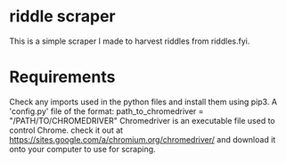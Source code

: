 # riddle scraper
This is a simple scraper I made to harvest riddles from riddles.fyi.

# Requirements
Check any imports used in the python files and install them using pip3.
A 'config.py' file of the format:
	path_to_chromedriver = "/PATH/TO/CHROMEDRIVER"
Chromedriver is an executable file used to control Chrome. check it out at https://sites.google.com/a/chromium.org/chromedriver/ and download it onto your computer to use for scraping.
